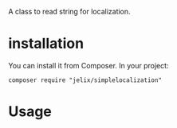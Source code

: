 A class to read string for localization.

# installation

You can install it from Composer. In your project:

```
composer require "jelix/simplelocalization"
```

# Usage

